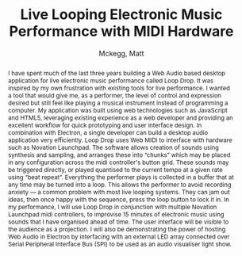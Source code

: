 --- 
title: "Live Looping Electronic Music Performance with MIDI Hardware" 
abstract: "I have spent much of the last three years building a Web Audio based desktop application for live electronic music performance called Loop Drop. It was inspired by my own frustration with existing tools for live performance. I wanted a tool that would give me, as a performer, the level of control and expression desired but still feel like playing a musical instrument instead of programming a computer. My application was built using web technologies such as JavaScript and HTML5, leveraging existing experience as a web developer and providing an excellent workflow for quick prototyping and user interface design. In combination with Electron, a single developer can build a desktop audio application very efficiently. Loop Drop uses Web MIDI to interface with hardware such as Novation Launchpad. The software allows creation of sounds using synthesis and sampling, and arranges these into “chunks” which may be placed in any configuration across the midi controller's button grid. These sounds may be triggered directly, or played quantised to the current tempo at a given rate using “beat repeat”. Everything the performer plays is collected in a buffer that at any time may be turned into a loop. This allows the performer to avoid recording anxiety — a common problem with most live looping systems. They can jam out ideas, then once happy with the sequence, press the loop button to lock it in. In my performance, I will use Loop Drop in conjunction with multiple Novation Launchpad midi controllers, to improvise 15 minutes of electronic music using sounds that I have organised ahead of time. The user interface will be visible to the audience as a projection. I will also be demonstrating the power of hosting Web Audio in Electron by interfacing with an external LED array connected over Serial Peripheral Interface Bus (SPI) to be used as an audio visualiser light show." 
address: "Atlanta, Georgia" 
author: "Mckegg, Matt"
webAuthor: "Matt Mckegg" 
booktitle: "Proceedings of the International Web Audio Conference" 
editor: "Freeman, Jason and Lerch, Alexander and Paradis, Matthew" 
month: "Proceedings of the International Web Audio Conference"
pages: "" 
publisher: "Georgia Tech" 
series: "WAC '16"
type: "Performance"  
year: "2016" 
id: "2016_EA_7" 
tags: year2016
media: https://smartech.gatech.edu/bitstream/handle/1853/54638/livelooping_videostream.html?sequence=8&isAllowed=y 
pdflink: /_data/papers/pdf/2016/2016_7.pdf
ISSN: 2663-5844
---